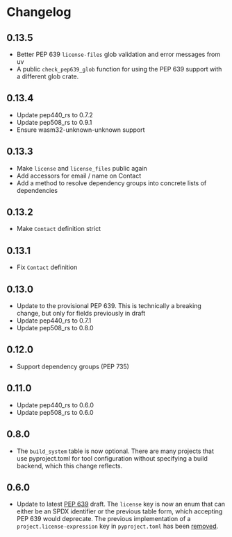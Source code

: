 # Changelog

## 0.13.5

* Better PEP 639 `license-files` glob validation and error messages from uv 
* A public `check_pep639_glob` function for using the PEP 639 support with a different glob crate.

## 0.13.4

* Update pep440_rs to 0.7.2
* Update pep508_rs to 0.9.1
* Ensure wasm32-unknown-unknown support

## 0.13.3

* Make `license` and `license_files` public again
* Add accessors for email / name on Contact
* Add a method to resolve dependency groups into concrete lists of dependencies

## 0.13.2

* Make `Contact` definition strict

## 0.13.1

* Fix `Contact` definition

## 0.13.0

* Update to the provisional PEP 639. This is technically a breaking change, but only for fields previously in draft
* Update pep440_rs to 0.7.1
* Update pep508_rs to 0.8.0

## 0.12.0

* Support dependency groups (PEP 735)

## 0.11.0

* Update pep440_rs to 0.6.0
* Update pep508_rs to 0.6.0

## 0.8.0

* The `build_system` table is now optional. There are many projects that use pyproject.toml for tool configuration
  without specifying a build backend, which this change reflects.

## 0.6.0

* Update to latest [PEP 639](https://peps.python.org/pep-0639) draft. The `license` key is now an enum that can either
  be an SPDX identifier or the previous table form, which accepting PEP 639 would deprecate. The previous implementation
  of a `project.license-expression` key in `pyproject.toml` has
  been [removed](https://peps.python.org/pep-0639/#define-a-new-top-level-license-expression-key).
